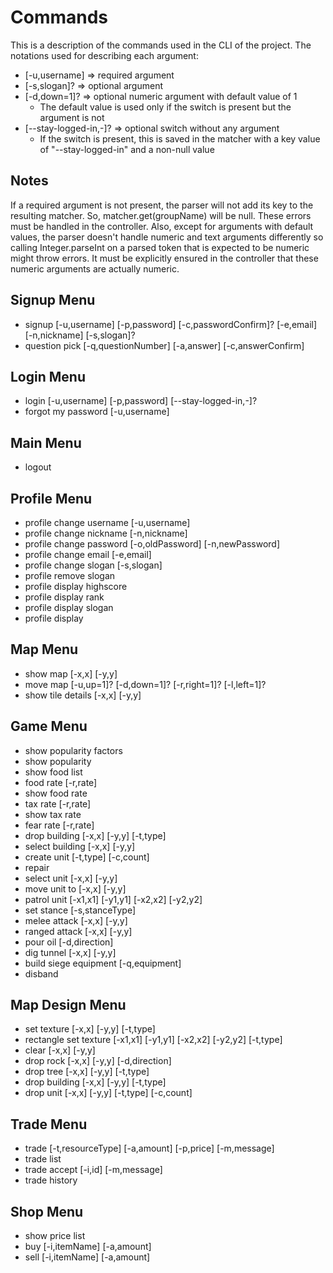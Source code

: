 # Commands

This is a description of the commands used in the CLI of the project.
The notations used for describing each argument:

- [-u,username] => required argument
- [-s,slogan]? => optional argument
- [-d,down=1]? => optional numeric argument with default value of 1
	- The default value is used only if the switch is present but the argument is not
- [--stay-logged-in,-]? => optional switch without any argument
	- If the switch is present, this is saved in the matcher with a key value of "--stay-logged-in" and a non-null value

## Notes
If a required argument is not present, the parser will not add its key to the resulting matcher.
So, matcher.get(groupName) will be null. These errors must be handled in the controller.
Also, except for arguments with default values, the parser doesn't handle numeric and text arguments
differently so calling Integer.parseInt on a parsed token that is expected to be numeric might throw errors.
It must be explicitly ensured in the controller that these numeric arguments are actually numeric.

## Signup Menu
- signup [-u,username] [-p,password] [-c,passwordConfirm]? [-e,email] [-n,nickname] [-s,slogan]?
- question pick [-q,questionNumber] [-a,answer] [-c,answerConfirm]

## Login Menu
- login [-u,username] [-p,password] [--stay-logged-in,-]?
- forgot my password [-u,username]

## Main Menu
- logout

## Profile Menu
- profile change username [-u,username]
- profile change nickname [-n,nickname]
- profile change password [-o,oldPassword] [-n,newPassword]
- profile change email [-e,email]
- profile change slogan [-s,slogan]
- profile remove slogan
- profile display highscore
- profile display rank
- profile display slogan
- profile display

## Map Menu
- show map [-x,x] [-y,y]
- move map [-u,up=1]? [-d,down=1]? [-r,right=1]? [-l,left=1]?
- show tile details [-x,x] [-y,y]

## Game Menu
- show popularity factors
- show popularity
- show food list
- food rate [-r,rate]
- show food rate
- tax rate [-r,rate]
- show tax rate
- fear rate [-r,rate]
- drop building [-x,x] [-y,y] [-t,type]
- select building [-x,x] [-y,y]
- create unit [-t,type] [-c,count]
- repair
- select unit [-x,x] [-y,y]
- move unit to [-x,x] [-y,y]
- patrol unit [-x1,x1] [-y1,y1] [-x2,x2] [-y2,y2]
- set stance [-s,stanceType]
- melee attack [-x,x] [-y,y]
- ranged attack [-x,x] [-y,y]
- pour oil [-d,direction]
- dig tunnel [-x,x] [-y,y]
- build siege equipment [-q,equipment]
- disband

## Map Design Menu
- set texture [-x,x] [-y,y] [-t,type]
- rectangle set texture [-x1,x1] [-y1,y1] [-x2,x2] [-y2,y2] [-t,type]
- clear [-x,x] [-y,y]
- drop rock [-x,x] [-y,y] [-d,direction]
- drop tree [-x,x] [-y,y] [-t,type]
- drop building [-x,x] [-y,y] [-t,type]
- drop unit [-x,x] [-y,y] [-t,type] [-c,count]

## Trade Menu
- trade [-t,resourceType] [-a,amount] [-p,price] [-m,message]
- trade list
- trade accept [-i,id] [-m,message]
- trade history

## Shop Menu
- show price list
- buy [-i,itemName] [-a,amount]
- sell [-i,itemName] [-a,amount]
